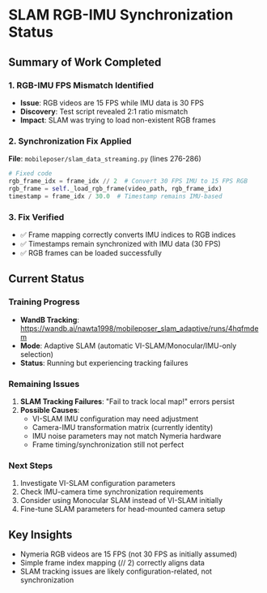 # SLAM RGB-IMU Synchronization Status

## Summary of Work Completed

### 1. RGB-IMU FPS Mismatch Identified
- **Issue**: RGB videos are 15 FPS while IMU data is 30 FPS
- **Discovery**: Test script revealed 2:1 ratio mismatch
- **Impact**: SLAM was trying to load non-existent RGB frames

### 2. Synchronization Fix Applied
**File**: `mobileposer/slam_data_streaming.py` (lines 276-286)
```python
# Fixed code
rgb_frame_idx = frame_idx // 2  # Convert 30 FPS IMU to 15 FPS RGB
rgb_frame = self._load_rgb_frame(video_path, rgb_frame_idx)
timestamp = frame_idx / 30.0  # Timestamp remains IMU-based
```

### 3. Fix Verified
- ✅ Frame mapping correctly converts IMU indices to RGB indices
- ✅ Timestamps remain synchronized with IMU data (30 FPS)
- ✅ RGB frames can be loaded successfully

## Current Status

### Training Progress
- **WandB Tracking**: https://wandb.ai/nawta1998/mobileposer_slam_adaptive/runs/4hqfmdem
- **Mode**: Adaptive SLAM (automatic VI-SLAM/Monocular/IMU-only selection)
- **Status**: Running but experiencing tracking failures

### Remaining Issues
1. **SLAM Tracking Failures**: "Fail to track local map!" errors persist
2. **Possible Causes**:
   - VI-SLAM IMU configuration may need adjustment
   - Camera-IMU transformation matrix (currently identity)
   - IMU noise parameters may not match Nymeria hardware
   - Frame timing/synchronization still not perfect

### Next Steps
1. Investigate VI-SLAM configuration parameters
2. Check IMU-camera time synchronization requirements
3. Consider using Monocular SLAM instead of VI-SLAM initially
4. Fine-tune SLAM parameters for head-mounted camera setup

## Key Insights
- Nymeria RGB videos are 15 FPS (not 30 FPS as initially assumed)
- Simple frame index mapping (// 2) correctly aligns data
- SLAM tracking issues are likely configuration-related, not synchronization